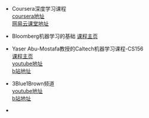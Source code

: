 - Coursera深度学习课程  
  [coursera地址](https://www.coursera.org/specializations/deep-learning)  
  [网易云课堂地址](https://mooc.study.163.com/smartSpec/detail/1001319001.htm)  

- Bloomberg机器学习的基础
  [课程主页](https://bloomberg.github.io/foml/#home)

- Yaser Abu-Mostafa教授的Caltech机器学习课程-CS156  
  [课程主页](https://work.caltech.edu/telecourse#lectures)  
  [youtube地址](https://www.youtube.com/playlist?list=PLnIDYuXHkit4LcWjDe0EwlE57WiGlBs08)  
  [b站地址](https://www.bilibili.com/video/av9846610/)  
  
- 3Blue1Brown频道  
  [youtube地址](https://www.youtube.com/channel/UCYO_jab_esuFRV4b17AJtAw)  
  [b站地址](https://space.bilibili.com/88461692/#/channel/detail?cid=26587)  
  
- 
